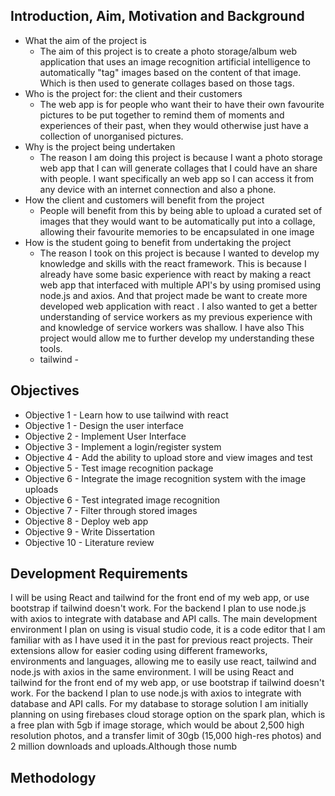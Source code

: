 
## Introduction, Aim, Motivation and Background
- What the aim of the project is
	- The aim of this project is to create a photo storage/album web application that uses an image recognition artificial intelligence to automatically "tag" images based on the content of that image. Which is then used to generate collages based on those tags. 
- Who is the project for: the client and their customers
	- The  web app is for people who want their to have their own favourite pictures to be put together to remind them of moments and experiences of their past, when they would otherwise just have a collection of unorganised pictures.
- Why is the project being undertaken
	- The reason I am doing this project is because I want a photo storage web app that I can will generate collages that I could have an share with people. I want specifically an web app so I can access it from any device with an internet connection and also a phone.
- How the client and customers will benefit from the project
	- People will benefit from this by being able to upload a  curated set of images that they would want to be automatically put into a collage, allowing their favourite memories to be encapsulated in one image
- How is the student going to benefit from undertaking the project
	-  The reason I took on this project is because I wanted to develop my knowledge and skills with the react framework. This is because I already have some basic experience with react by making a react web app that interfaced with multiple API's by using promised using node.js and axios. And that project made be want to create more  developed web application with react . I also wanted to get a better understanding of service workers as my previous experience with and knowledge of service workers was shallow. I have also This project would allow me to further develop my understanding these tools.
	- tailwind - 

## Objectives

- Objective 1 - Learn how to use tailwind with react
 - Objective 1 - Design the user interface
 - Objective 2 -  Implement User Interface
 - Objective 3 - Implement a login/register system
 - Objective 4 - Add the ability to upload store and view images and test
 - Objective 5 - Test image recognition package
 - Objective 6 - Integrate the image recognition system with the image uploads
 - Objective 6 - Test integrated image recognition
 - Objective 7  - Filter through stored images
 - Objective 8 - Deploy web app
 - Objective 9  - Write Dissertation
 - Objective 10 - Literature review

## Development Requirements
I will be using React and tailwind for the front end of my web app, or use bootstrap if tailwind doesn't work. For the backend I plan to use node.js with axios to integrate with database and API calls.
The main development environment I plan on using is visual studio code, it is a code editor that I am familiar with as I have used it in the past for previous react projects. Their extensions allow for easier coding using different frameworks, environments and languages, allowing me to easily use react, tailwind and node.js with axios in the same environment.
I will be using React and tailwind for the front end of my web app, or use bootstrap if tailwind doesn't work. For the backend I plan to use node.js with axios to integrate with database and API calls.
For my database to storage solution I am initially planning on using firebases cloud storage option on the spark plan, which is a free plan with 5gb if image storage, which would be about 2,500 high resolution photos, and a transfer limit of 30gb (15,000 high-res photos) and 2 million downloads and uploads.Although those numb

## Methodology

